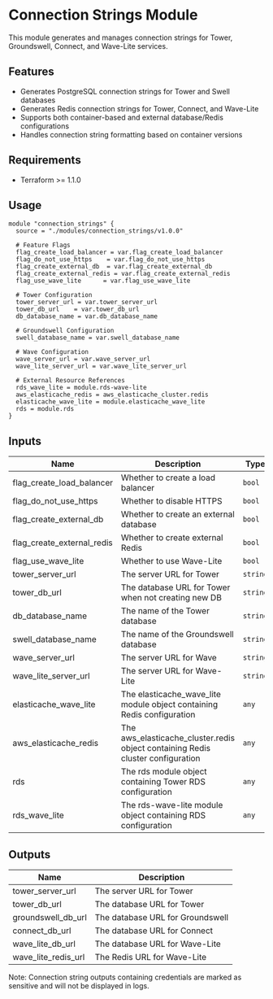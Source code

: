 # Connection Strings Module

This module generates and manages connection strings for Tower, Groundswell, Connect, and Wave-Lite services.

## Features

- Generates PostgreSQL connection strings for Tower and Swell databases
- Generates Redis connection strings for Tower, Connect, and Wave-Lite
- Supports both container-based and external database/Redis configurations
- Handles connection string formatting based on container versions

## Requirements

- Terraform >= 1.1.0

## Usage

```hcl
module "connection_strings" {
  source = "./modules/connection_strings/v1.0.0"

  # Feature Flags
  flag_create_load_balancer = var.flag_create_load_balancer
  flag_do_not_use_https    = var.flag_do_not_use_https
  flag_create_external_db  = var.flag_create_external_db
  flag_create_external_redis = var.flag_create_external_redis
  flag_use_wave_lite      = var.flag_use_wave_lite

  # Tower Configuration
  tower_server_url = var.tower_server_url
  tower_db_url    = var.tower_db_url
  db_database_name = var.db_database_name

  # Groundswell Configuration
  swell_database_name = var.swell_database_name

  # Wave Configuration
  wave_server_url = var.wave_server_url
  wave_lite_server_url = var.wave_lite_server_url

  # External Resource References
  rds_wave_lite = module.rds-wave-lite
  aws_elasticache_redis = aws_elasticache_cluster.redis
  elasticache_wave_lite = module.elasticache_wave_lite
  rds = module.rds
}
```

## Inputs

| Name | Description | Type | Default | Required |
|------|-------------|------|---------|:--------:|
| flag_create_load_balancer | Whether to create a load balancer | `bool` | n/a | yes |
| flag_do_not_use_https | Whether to disable HTTPS | `bool` | n/a | yes |
| flag_create_external_db | Whether to create an external database | `bool` | n/a | yes |
| flag_create_external_redis | Whether to create external Redis | `bool` | n/a | yes |
| flag_use_wave_lite | Whether to use Wave-Lite | `bool` | n/a | yes |
| tower_server_url | The server URL for Tower | `string` | n/a | yes |
| tower_db_url | The database URL for Tower when not creating new DB | `string` | n/a | yes |
| db_database_name | The name of the Tower database | `string` | n/a | yes |
| swell_database_name | The name of the Groundswell database | `string` | n/a | yes |
| wave_server_url | The server URL for Wave | `string` | n/a | yes |
| wave_lite_server_url | The server URL for Wave-Lite | `string` | n/a | yes |
| elasticache_wave_lite | The elasticache_wave_lite module object containing Redis configuration | `any` | `null` | no |
| aws_elasticache_redis | The aws_elasticache_cluster.redis object containing Redis cluster configuration | `any` | `null` | no |
| rds | The rds module object containing Tower RDS configuration | `any` | `null` | no |
| rds_wave_lite | The rds-wave-lite module object containing RDS configuration | `any` | `null` | no |

## Outputs

| Name | Description |
|------|-------------|
| tower_server_url | The server URL for Tower |
| tower_db_url | The database URL for Tower |
| groundswell_db_url | The database URL for Groundswell |
| connect_db_url | The database URL for Connect |
| wave_lite_db_url | The database URL for Wave-Lite |
| wave_lite_redis_url | The Redis URL for Wave-Lite |

Note: Connection string outputs containing credentials are marked as sensitive and will not be displayed in logs.
